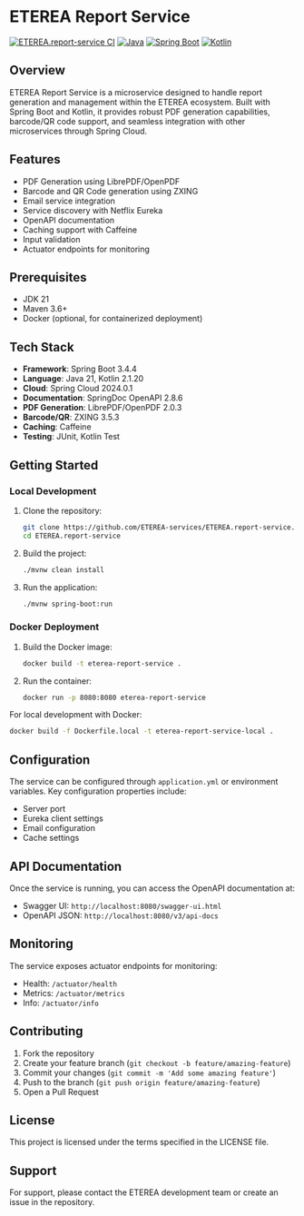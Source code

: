 # ETEREA Report Service

[![ETEREA.report-service CI](https://github.com/ETEREA-services/ETEREA.report-service/actions/workflows/maven.yml/badge.svg?branch=main)](https://github.com/ETEREA-services/ETEREA.report-service/actions/workflows/maven.yml)
[![Java](https://img.shields.io/badge/Java-21-red.svg)](https://www.oracle.com/java/technologies/javase/jdk21-archive-downloads.html)
[![Spring Boot](https://img.shields.io/badge/Spring%20Boot-3.4.4-brightgreen.svg)](https://spring.io/projects/spring-boot)
[![Kotlin](https://img.shields.io/badge/Kotlin-2.1.20-blue.svg)](https://kotlinlang.org/)

## Overview

ETEREA Report Service is a microservice designed to handle report generation and management within the ETEREA ecosystem. Built with Spring Boot and Kotlin, it provides robust PDF generation capabilities, barcode/QR code support, and seamless integration with other microservices through Spring Cloud.

## Features

- PDF Generation using LibrePDF/OpenPDF
- Barcode and QR Code generation using ZXING
- Email service integration
- Service discovery with Netflix Eureka
- OpenAPI documentation
- Caching support with Caffeine
- Input validation
- Actuator endpoints for monitoring

## Prerequisites

- JDK 21
- Maven 3.6+
- Docker (optional, for containerized deployment)

## Tech Stack

- **Framework**: Spring Boot 3.4.4
- **Language**: Java 21, Kotlin 2.1.20
- **Cloud**: Spring Cloud 2024.0.1
- **Documentation**: SpringDoc OpenAPI 2.8.6
- **PDF Generation**: LibrePDF/OpenPDF 2.0.3
- **Barcode/QR**: ZXING 3.5.3
- **Caching**: Caffeine
- **Testing**: JUnit, Kotlin Test

## Getting Started

### Local Development

1. Clone the repository:
   ```bash
   git clone https://github.com/ETEREA-services/ETEREA.report-service.git
   cd ETEREA.report-service
   ```

2. Build the project:
   ```bash
   ./mvnw clean install
   ```

3. Run the application:
   ```bash
   ./mvnw spring-boot:run
   ```

### Docker Deployment

1. Build the Docker image:
   ```bash
   docker build -t eterea-report-service .
   ```

2. Run the container:
   ```bash
   docker run -p 8080:8080 eterea-report-service
   ```

For local development with Docker:
```bash
docker build -f Dockerfile.local -t eterea-report-service-local .
```

## Configuration

The service can be configured through `application.yml` or environment variables. Key configuration properties include:

- Server port
- Eureka client settings
- Email configuration
- Cache settings

## API Documentation

Once the service is running, you can access the OpenAPI documentation at:
- Swagger UI: `http://localhost:8080/swagger-ui.html`
- OpenAPI JSON: `http://localhost:8080/v3/api-docs`

## Monitoring

The service exposes actuator endpoints for monitoring:
- Health: `/actuator/health`
- Metrics: `/actuator/metrics`
- Info: `/actuator/info`

## Contributing

1. Fork the repository
2. Create your feature branch (`git checkout -b feature/amazing-feature`)
3. Commit your changes (`git commit -m 'Add some amazing feature'`)
4. Push to the branch (`git push origin feature/amazing-feature`)
5. Open a Pull Request

## License

This project is licensed under the terms specified in the LICENSE file.

## Support

For support, please contact the ETEREA development team or create an issue in the repository.
